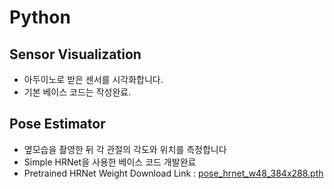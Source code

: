 # Python

## Sensor Visualization
- 아두이노로 받은 센서를 시각화합니다.
- 기본 베이스 코드는 작성완료.

## Pose Estimator
- 옆모습을 촬영한 뒤 각 관절의 각도와 위치를 측정합니다
- Simple HRNet을 사용한 베이스 코드 개발완료
- Pretrained HRNet Weight Download Link : [pose_hrnet_w48_384x288.pth](https://drive.google.com/file/d/1UoJhTtjHNByZSm96W3yFTfU5upJnsKiS/view])
